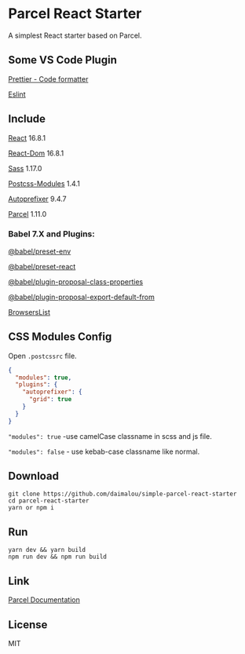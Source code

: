 # Parcel React Starter

A simplest React starter based on Parcel.


## Some VS Code Plugin

[Prettier - Code formatter](https://marketplace.visualstudio.com/items?itemName=esbenp.prettier-vscode)

[Eslint](https://marketplace.visualstudio.com/items?itemName=dbaeumer.vscode-eslint)

## Include

[React](https://reactjs.org) 16.8.1

[React-Dom](https://reactjs.org) 16.8.1

[Sass](https://sass-lang.com/install) 1.17.0

[Postcss-Modules](https://github.com/css-modules/postcss-modules) 1.4.1

[Autoprefixer](https://github.com/postcss/autoprefixer) 9.4.7

[Parcel](https://parceljs.org/) 1.11.0

### Babel 7.X and Plugins:

[@babel/preset-env](https://babeljs.io/docs/en/babel-preset-env)

[@babel/preset-react](https://babeljs.io/docs/en/babel-preset-react)

[@babel/plugin-proposal-class-properties](https://babeljs.io/docs/en/babel-plugin-proposal-class-properties)

[@babel/plugin-proposal-export-default-from](https://babeljs.io/docs/en/babel-plugin-proposal-export-default-from)

[BrowsersList](https://github.com/browserslist/browserslist)

## CSS Modules Config
Open `.postcssrc` file.

```json
{
  "modules": true,
  "plugins": {
    "autoprefixer": {
      "grid": true
    }
  }
}
```

`"modules": true`  -use camelCase classname in scss and js file.

`"modules": false` - use kebab-case classname like normal.

## Download

```
git clone https://github.com/daimalou/simple-parcel-react-starter
cd parcel-react-starter 
yarn or npm i
```

## Run

```
yarn dev && yarn build
npm run dev && npm run build
```

## Link

[Parcel Documentation](https://parceljs.org/getting_started.html)

## License

MIT

